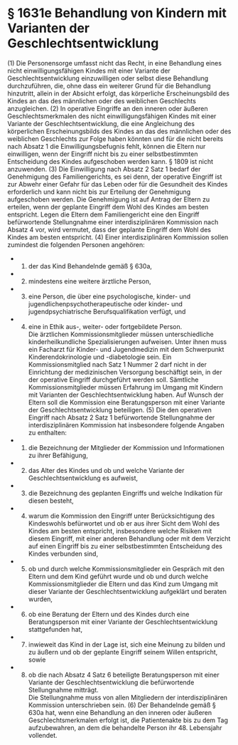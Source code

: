 # § 1631e Behandlung von Kindern mit Varianten der Geschlechtsentwicklung
(1) Die Personensorge umfasst nicht das Recht, in eine Behandlung eines nicht einwilligungsfähigen Kindes mit einer Variante der Geschlechtsentwicklung einzuwilligen oder selbst diese Behandlung durchzuführen, die, ohne dass ein weiterer Grund für die Behandlung hinzutritt, allein in der Absicht erfolgt, das körperliche Erscheinungsbild des Kindes an das des männlichen oder des weiblichen Geschlechts anzugleichen.
(2) In operative Eingriffe an den inneren oder äußeren Geschlechtsmerkmalen des nicht einwilligungsfähigen Kindes mit einer Variante der Geschlechtsentwicklung, die eine Angleichung des körperlichen Erscheinungsbilds des Kindes an das des männlichen oder des weiblichen Geschlechts zur Folge haben könnten und für die nicht bereits nach Absatz 1 die Einwilligungsbefugnis fehlt, können die Eltern nur einwilligen, wenn der Eingriff nicht bis zu einer selbstbestimmten Entscheidung des Kindes aufgeschoben werden kann. § 1809 ist nicht anzuwenden.
(3) Die Einwilligung nach Absatz 2 Satz 1 bedarf der Genehmigung des Familiengerichts, es sei denn, der operative Eingriff ist zur Abwehr einer Gefahr für das Leben oder für die Gesundheit des Kindes erforderlich und kann nicht bis zur Erteilung der Genehmigung aufgeschoben werden. Die Genehmigung ist auf Antrag der Eltern zu erteilen, wenn der geplante Eingriff dem Wohl des Kindes am besten entspricht. Legen die Eltern dem Familiengericht eine den Eingriff befürwortende Stellungnahme einer interdisziplinären Kommission nach Absatz 4 vor, wird vermutet, dass der geplante Eingriff dem Wohl des Kindes am besten entspricht.
(4) Einer interdisziplinären Kommission sollen zumindest die folgenden Personen angehören:
* 1. der das Kind Behandelnde gemäß § 630a,
* 2. mindestens eine weitere ärztliche Person,
* 3. eine Person, die über eine psychologische, kinder- und jugendlichenpsychotherapeutische oder kinder- und jugendpsychiatrische Berufsqualifikation verfügt, und
* 4. eine in Ethik aus-, weiter- oder fortgebildete Person.  
Die ärztlichen Kommissionsmitglieder müssen unterschiedliche kinderheilkundliche Spezialisierungen aufweisen. Unter ihnen muss ein Facharzt für Kinder- und Jugendmedizin mit dem Schwerpunkt Kinderendokrinologie und -diabetologie sein. Ein Kommissionsmitglied nach Satz 1 Nummer 2 darf nicht in der Einrichtung der medizinischen Versorgung beschäftigt sein, in der der operative Eingriff durchgeführt werden soll. Sämtliche Kommissionsmitglieder müssen Erfahrung im Umgang mit Kindern mit Varianten der Geschlechtsentwicklung haben. Auf Wunsch der Eltern soll die Kommission eine Beratungsperson mit einer Variante der Geschlechtsentwicklung beteiligen.
(5) Die den operativen Eingriff nach Absatz 2 Satz 1 befürwortende Stellungnahme der interdisziplinären Kommission hat insbesondere folgende Angaben zu enthalten:
* 1. die Bezeichnung der Mitglieder der Kommission und Informationen zu ihrer Befähigung,
* 2. das Alter des Kindes und ob und welche Variante der Geschlechtsentwicklung es aufweist,
* 3. die Bezeichnung des geplanten Eingriffs und welche Indikation für diesen besteht,
* 4. warum die Kommission den Eingriff unter Berücksichtigung des Kindeswohls befürwortet und ob er aus ihrer Sicht dem Wohl des Kindes am besten entspricht, insbesondere welche Risiken mit diesem Eingriff, mit einer anderen Behandlung oder mit dem Verzicht auf einen Eingriff bis zu einer selbstbestimmten Entscheidung des Kindes verbunden sind,
* 5. ob und durch welche Kommissionsmitglieder ein Gespräch mit den Eltern und dem Kind geführt wurde und ob und durch welche Kommissionsmitglieder die Eltern und das Kind zum Umgang mit dieser Variante der Geschlechtsentwicklung aufgeklärt und beraten wurden,
* 6. ob eine Beratung der Eltern und des Kindes durch eine Beratungsperson mit einer Variante der Geschlechtsentwicklung stattgefunden hat,
* 7. inwieweit das Kind in der Lage ist, sich eine Meinung zu bilden und zu äußern und ob der geplante Eingriff seinem Willen entspricht, sowie
* 8. ob die nach Absatz 4 Satz 6 beteiligte Beratungsperson mit einer Variante der Geschlechtsentwicklung die befürwortende Stellungnahme mitträgt.  
Die Stellungnahme muss von allen Mitgliedern der interdisziplinären Kommission unterschrieben sein.
(6) Der Behandelnde gemäß § 630a hat, wenn eine Behandlung an den inneren oder äußeren Geschlechtsmerkmalen erfolgt ist, die Patientenakte bis zu dem Tag aufzubewahren, an dem die behandelte Person ihr 48. Lebensjahr vollendet.